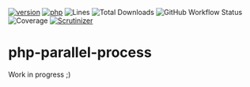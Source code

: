 [![version](https://img.shields.io/badge/version-0.0.10-success.svg)](https://github.com/steevanb/php-typed-array/tree/0.0.10)
[![php](https://img.shields.io/badge/php-^7.4||^8.0-blue.svg)](https://php.net)
![Lines](https://img.shields.io/badge/code%20lines-2183-success.svg)
![Total Downloads](https://poser.pugx.org/steevanb/php-parallel-processes/downloads)
![GitHub Workflow Status](https://img.shields.io/github/workflow/status/steevanb/php-parallel-processes/CI)
![Coverage](https://img.shields.io/badge/coverage-14%-success.svg)
[![Scrutinizer](https://scrutinizer-ci.com/g/steevanb/php-parallel-processes/badges/quality-score.png?t=0.0.10)](https://scrutinizer-ci.com/g/steevanb/php-parallel-processes)

# php-parallel-process

Work in progress ;)
